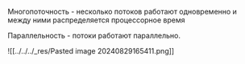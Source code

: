 Многопоточность - несколько потоков работают одновременно и между ними распределяется процессорное время  

Параллельность - потоки работают параллельно.

![[../../../_res/Pasted image 20240829165411.png]]